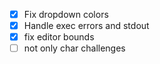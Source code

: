 - [x] Fix dropdown colors
- [x] Handle exec errors and stdout
- [x] fix editor bounds
- [ ] not only char challenges